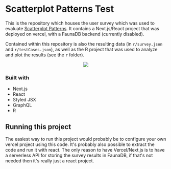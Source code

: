 # Scatterplot Patterns Test

This is the repository which houses the user survey which was used to evaluate [Scatterplot Patterns](https://github.com/galnegus/scatterplot-patterns). It contains a Next.js/React project that was deployed on vercel, with a FaunaDB backend (currently disabled).

Contained within this repository is also the resulting data (in `r/survey.json` and `r/testCases.json`), as well as the R project that was used to analyze and plot the results (see the `r` folder).

<div align="center">
  <kbd>
    <img src="https://user-images.githubusercontent.com/5460138/122098402-15c61100-ce11-11eb-8b9c-ab3770b75661.png" />
  </kbd>
</div>

### Built with

- Next.js
- React
- Styled JSX
- GraphQL
- R

## Running this project

The easiest way to run this project would probably be to configure your own vercel project using this code. It's probably also possible to extract the code and run it with react. The only reason to have Vercel/Next.js is to have a serverless API for storing the survey results in FaunaDB, if that's not needed then it's really just a react project.
